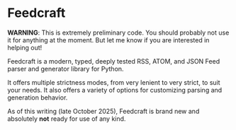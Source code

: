 # Feedcraft

**WARNING**: This is extremely preliminary code. You should probably not use it for anything at the moment. But let me know if you are interested in helping out!

Feedcraft is a modern, typed, deeply tested RSS, ATOM, and JSON Feed parser and generator library for Python.

It offers multiple strictness modes, from very lenient to very strict, to suit your needs. It also offers a variety of options for customizing parsing and generation behavior.

As of this writing (late October 2025), Feedcraft is brand new and absolutely **not** ready for use of any kind.
